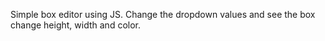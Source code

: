 Simple box editor using JS. Change the dropdown values and see the box change height, width and color.
